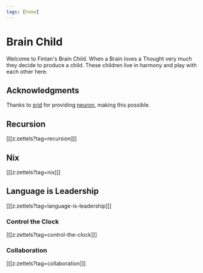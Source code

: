 ```yaml
---
tags: [home]
---
```


# Brain Child

Welcome to Fintan's Brain Child. When a Brain loves a Thought very much they
decide to produce a child. These children live in harmony and play with each
other here.

## Acknowledgments

Thanks to [srid](https://github.com/srid/neuron-template) for providing
[neuron](https://neuron.zettel.page/), making this possible.

## Recursion

[[[z:zettels?tag=recursion]]]

## Nix

[[[z:zettels?tag=nix]]]

## Language is Leadership

[[[z:zettels?tag=language-is-leadership]]]

### Control the Clock

[[[z:zettels?tag=control-the-clock]]]

### Collaboration

[[[z:zettels?tag=collaboration]]]
